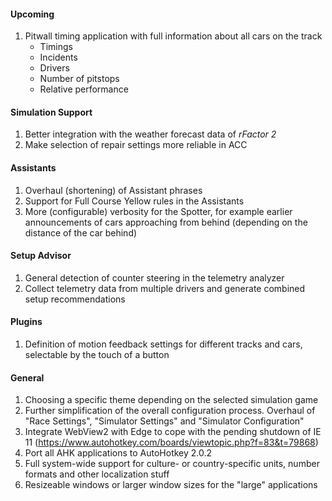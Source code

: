 #### Upcoming
  1. Pitwall timing application with full information about all cars on the track
     - Timings
	 - Incidents
	 - Drivers
	 - Number of pitstops
	 - Relative performance

#### Simulation Support
  1. Better integration with the weather forecast data of *rFactor 2*
  2. Make selection of repair settings more reliable in ACC

#### Assistants
  1. Overhaul (shortening) of Assistant phrases
  2. Support for Full Course Yellow rules in the Assistants
  3. More (configurable) verbosity for the Spotter, for example earlier announcements of cars approaching from behind (depending on the distance of the car behind)

#### Setup Advisor
  1. General detection of counter steering in the telemetry analyzer
  2. Collect telemetry data from multiple drivers and generate combined setup recommendations

#### Plugins
  1. Definition of motion feedback settings for different tracks and cars, selectable by the touch of a button
  
#### General
  1. Choosing a specific theme depending on the selected simulation game
  2. Further simplification of the overall configuration process. Overhaul of "Race Settings", "Simulator Settings" and "Simulator Configuration"
  3. Integrate WebView2 with Edge to cope with the pending shutdown of IE 11 (https://www.autohotkey.com/boards/viewtopic.php?f=83&t=79868)
  4. Port all AHK applications to AutoHotkey 2.0.2
  5. Full system-wide support for culture- or country-specific units, number formats and other localization stuff
  6. Resizeable windows or larger window sizes for the "large" applications